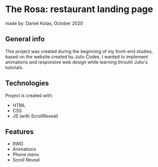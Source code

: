 # The Rosa: restaurant landing page
made by: Daniel Kolas, October 2020

## General info
This project was created during the beginning of my front-end studies, based on the website created by Julio Codes. I wanted to implement animations and responsive web design while learning throuht Julio's tutorials.

## Technologies
Project is created with:
* HTML
* CSS
* JS (with ScrollReveal)

## Features
* RWD
* Animations
* Phone menu
* Scroll Reveal

